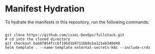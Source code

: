 
# Manifest Hydration

To hydrate the manifests in this repository, run the following commands:

```shell

git clone https://github.com/ixxeL-DevOps/fullstack.git
# cd into the cloned directory
git checkout bab8f854fccbf19bd1b9711bb9cba121eb340d48
helm template . --name-template external-secrets-k0s --include-crds
```